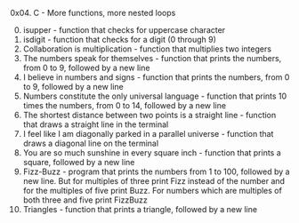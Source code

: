 0x04. C - More functions, more nested loops

0. isupper - function that checks for uppercase character
1. isdigit - function that checks for a digit (0 through 9)
2. Collaboration is multiplication - function that multiplies two integers
3. The numbers speak for themselves - function that prints the numbers, from 0 to 9, followed by a new line
4. I believe in numbers and signs - function that prints the numbers, from 0 to 9, followed by a new line
5. Numbers constitute the only universal language - function that prints 10 times the numbers, from 0 to 14, followed by a new line
6. The shortest distance between two points is a straight line - function that draws a straight line in the terminal
7. I feel like I am diagonally parked in a parallel universe - function that draws a diagonal line on the terminal
8. You are so much sunshine in every square inch - function that prints a square, followed by a new line
9. Fizz-Buzz - program that prints the numbers from 1 to 100, followed by a new line. But for multiples of three print Fizz instead of the number and for the multiples of five print Buzz. For numbers which are multiples of both three and five print FizzBuzz
10. Triangles - function that prints a triangle, followed by a new line
